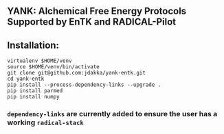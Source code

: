 
## YANK: Alchemical Free Energy Protocols Supported by EnTK and RADICAL-Pilot

## Installation: 
```
virtualenv $HOME/venv
source $HOME/venv/bin/activate
git clone git@github.com:jdakka/yank-entk.git
cd yank-entk
pip install --process-dependency-links --upgrade . 
pip install parmed
pip install numpy
```
### `dependency-links` are currently added to ensure the user has a working `radical-stack`


